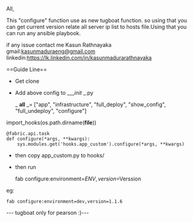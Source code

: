  All,

This "configure" function use as new tugboat function. so using that you can get current version relate all server ip list to hosts file.Using that you can run any ansible playbook.

if any issue contact me
Kasun Rathnayaka
gmail:kasunmaduraeng@gmail.com
linkedin:https://lk.linkedin.com/in/kasunmadurarathnayaka

==Guide Line==

* Get clone  
* Add above config to ____init_ _.py

  

     _ __all__ _= ["app", "infrastructure", "full_deploy", "show_config", "full_undeploy", "configure"]

   
import_hooks(os.path.dirname(__file__))
    
    @fabric.api.task
    def configure(*args, **kwargs):
        sys.modules.get('hooks.app_custom').configure(*args, **kwargs)


* then  copy  app_custom.py to hooks/
* then run

   

     fab configure:environment=$ENV,version=$Verssion

eg:

    fab configure:environment=dev,version=1.1.6

 


--- tugboat only for pearson :)---

